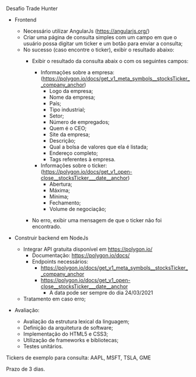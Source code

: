 Desafio Trade Hunter

- Frontend
 	- Necessário utilizar AngularJs (https://angularjs.org/)
	- Criar uma página de consulta simples com um campo em que o usuário possa digitar um ticker e um botão para enviar a consulta;
	- No sucesso (caso encontre o ticker), exibir o resultado abaixo:
		- Exibir o resultado da consulta abaix	o com os seguintes campos:
		
			- Informações sobre a empresa:
				(https://polygon.io/docs/get_v1_meta_symbols__stocksTicker__company_anchor)
				- Logo da empresa;
				- Nome da empresa;
				- País;
				- Tipo industrial;
				- Setor;
				- Número de empregados;
				- Quem é o CEO;
				- Site da empresa;
				- Descrição;
				- Qual a bolsa de valores que ela é listada;
				- Endereço completo;
				- Tags referentes à empresa.
			- Informações sobre o ticker:
				(https://polygon.io/docs/get_v1_open-close__stocksTicker___date__anchor)
				- Abertura;
				- Máxima;
				- Mínima;
				- Fechamento;
				- Volume de negociação;
		- No erro, exibir uma mensagem de que o ticker não foi encontrado.

- Construir backend em NodeJs
	- Integrar API gratuita disponível em https://polygon.io/
		- Documentação: https://polygon.io/docs/
		- Endpoints necessários:
			- https://polygon.io/docs/get_v1_meta_symbols__stocksTicker__company_anchor
			- https://polygon.io/docs/get_v1_open-close__stocksTicker___date__anchor
				- A data pode ser sempre do dia 24/03/2021
	- Tratamento em caso erro;

- Avaliação:
	- Avaliação da estrutura lexical da linguagem;
	- Definição da arquitetura de software;
	- Implementação do HTML5 e CSS3;
	- Utilização de frameworks e bibliotecas;
	- Testes unitários.


Tickers de exemplo para consulta: AAPL, MSFT, TSLA, GME


Prazo de 3 dias.